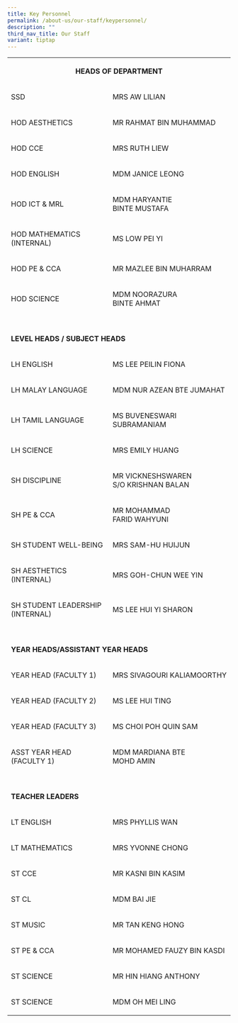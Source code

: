 ```yaml
---
title: Key Personnel
permalink: /about-us/our-staff/keypersonnel/
description: ""
third_nav_title: Our Staff
variant: tiptap
---
```

<table style="minWidth: 50px">
<colgroup>
<col>
<col>
</colgroup>
<tbody>
<tr>
<th rowspan="1" colspan="2">
<p>HEADS OF DEPARTMENT</p>
</th>
</tr>
<tr>
<td rowspan="1" colspan="1">
<p>SSD</p>
</td>
<td rowspan="1" colspan="1">
<p>MRS AW LILIAN</p>
</td>
</tr>
<tr>
<td rowspan="1" colspan="1">
<p>HOD AESTHETICS</p>
</td>
<td rowspan="1" colspan="1">
<p>MR RAHMAT BIN&nbsp;MUHAMMAD</p>
</td>
</tr>
<tr>
<td rowspan="1" colspan="1">
<p>HOD CCE</p>
</td>
<td rowspan="1" colspan="1">
<p>MRS RUTH LIEW</p>
</td>
</tr>
<tr>
<td rowspan="1" colspan="1">
<p>HOD ENGLISH</p>
</td>
<td rowspan="1" colspan="1">
<p>MDM JANICE LEONG</p>
</td>
</tr>
<tr>
<td rowspan="1" colspan="1">
<p>HOD ICT &amp; MRL</p>
</td>
<td rowspan="1" colspan="1">
<p>MDM HARYANTIE BINTE&nbsp;MUSTAFA</p>
</td>
</tr>
<tr>
<td rowspan="1" colspan="1">
<p>HOD MATHEMATICS (INTERNAL)</p>
</td>
<td rowspan="1" colspan="1">
<p>MS LOW PEI YI</p>
</td>
</tr>
<tr>
<td rowspan="1" colspan="1">
<p>HOD PE &amp; CCA</p>
</td>
<td rowspan="1" colspan="1">
<p>MR MAZLEE BIN&nbsp;MUHARRAM</p>
</td>
</tr>
<tr>
<td rowspan="1" colspan="1">
<p>HOD SCIENCE</p>
</td>
<td rowspan="1" colspan="1">
<p>MDM NOORAZURA BINTE&nbsp;AHMAT</p>
</td>
</tr>
<tr>
<td rowspan="1" colspan="1">
<p></p>
</td>
<td rowspan="1" colspan="1">
<p></p>
</td>
</tr>
<tr>
<td rowspan="1" colspan="2">
<p><strong>LEVEL HEADS / SUBJECT HEADS</strong>
</p>
</td>
</tr>
<tr>
<td rowspan="1" colspan="1">
<p>LH ENGLISH</p>
</td>
<td rowspan="1" colspan="1">
<p>MS LEE PEILIN FIONA</p>
</td>
</tr>
<tr>
<td rowspan="1" colspan="1">
<p>LH MALAY LANGUAGE</p>
</td>
<td rowspan="1" colspan="1">
<p>MDM NUR AZEAN BTE&nbsp;JUMAHAT</p>
</td>
</tr>
<tr>
<td rowspan="1" colspan="1">
<p>LH TAMIL LANGUAGE</p>
</td>
<td rowspan="1" colspan="1">
<p>MS BUVENESWARI SUBRAMANIAM</p>
</td>
</tr>
<tr>
<td rowspan="1" colspan="1">
<p>LH SCIENCE</p>
</td>
<td rowspan="1" colspan="1">
<p>MRS EMILY HUANG</p>
</td>
</tr>
<tr>
<td rowspan="1" colspan="1">
<p>SH DISCIPLINE</p>
</td>
<td rowspan="1" colspan="1">
<p>MR VICKNESHSWAREN S/O&nbsp;KRISHNAN BALAN</p>
</td>
</tr>
<tr>
<td rowspan="1" colspan="1">
<p>SH PE &amp;&nbsp;CCA</p>
</td>
<td rowspan="1" colspan="1">
<p>MR MOHAMMAD FARID&nbsp;WAHYUNI</p>
</td>
</tr>
<tr>
<td rowspan="1" colspan="1">
<p>SH STUDENT WELL-BEING</p>
</td>
<td rowspan="1" colspan="1">
<p>MRS SAM-HU HUIJUN</p>
</td>
</tr>
<tr>
<td rowspan="1" colspan="1">
<p>SH AESTHETICS (INTERNAL)</p>
</td>
<td rowspan="1" colspan="1">
<p>MRS GOH-CHUN WEE YIN</p>
</td>
</tr>
<tr>
<td rowspan="1" colspan="1">
<p>SH STUDENT LEADERSHIP (INTERNAL)</p>
</td>
<td rowspan="1" colspan="1">
<p>MS LEE HUI YI SHARON</p>
</td>
</tr>
<tr>
<td rowspan="1" colspan="1">
<p></p>
</td>
<td rowspan="1" colspan="1">
<p></p>
</td>
</tr>
<tr>
<td rowspan="1" colspan="2">
<p><strong>YEAR HEADS/ASSISTANT YEAR HEADS</strong>
</p>
</td>
</tr>
<tr>
<td rowspan="1" colspan="1">
<p>YEAR HEAD (FACULTY 1)</p>
</td>
<td rowspan="1" colspan="1">
<p>MRS SIVAGOURI KALIAMOORTHY</p>
</td>
</tr>
<tr>
<td rowspan="1" colspan="1">
<p>YEAR HEAD (FACULTY 2)</p>
</td>
<td rowspan="1" colspan="1">
<p>MS LEE HUI TING</p>
</td>
</tr>
<tr>
<td rowspan="1" colspan="1">
<p>YEAR HEAD (FACULTY 3)</p>
</td>
<td rowspan="1" colspan="1">
<p>MS CHOI POH QUIN SAM</p>
</td>
</tr>
<tr>
<td rowspan="1" colspan="1">
<p>ASST YEAR HEAD (FACULTY 1)</p>
</td>
<td rowspan="1" colspan="1">
<p>MDM MARDIANA BTE MOHD&nbsp;AMIN</p>
</td>
</tr>
<tr>
<td rowspan="1" colspan="1">
<p></p>
</td>
<td rowspan="1" colspan="1">
<p></p>
</td>
</tr>
<tr>
<td rowspan="1" colspan="2">
<p><strong>TEACHER LEADERS</strong>
</p>
</td>
</tr>
<tr>
<td rowspan="1" colspan="1">
<p>LT ENGLISH</p>
</td>
<td rowspan="1" colspan="1">
<p>MRS&nbsp;PHYLLIS WAN</p>
</td>
</tr>
<tr>
<td rowspan="1" colspan="1">
<p>LT MATHEMATICS</p>
</td>
<td rowspan="1" colspan="1">
<p>MRS YVONNE CHONG</p>
</td>
</tr>
<tr>
<td rowspan="1" colspan="1">
<p>ST CCE</p>
</td>
<td rowspan="1" colspan="1">
<p>MR&nbsp;KASNI BIN KASIM</p>
</td>
</tr>
<tr>
<td rowspan="1" colspan="1">
<p>ST CL</p>
</td>
<td rowspan="1" colspan="1">
<p>MDM BAI JIE</p>
</td>
</tr>
<tr>
<td rowspan="1" colspan="1">
<p>ST MUSIC</p>
</td>
<td rowspan="1" colspan="1">
<p>MR TAN KENG HONG</p>
</td>
</tr>
<tr>
<td rowspan="1" colspan="1">
<p>ST PE &amp; CCA</p>
</td>
<td rowspan="1" colspan="1">
<p>MR MOHAMED FAUZY BIN&nbsp;KASDI</p>
</td>
</tr>
<tr>
<td rowspan="1" colspan="1">
<p>ST SCIENCE</p>
</td>
<td rowspan="1" colspan="1">
<p>MR HIN HIANG ANTHONY</p>
</td>
</tr>
<tr>
<td rowspan="1" colspan="1">
<p>ST SCIENCE</p>
</td>
<td rowspan="1" colspan="1">
<p>MDM&nbsp;OH MEI LING</p>
</td>
</tr>
</tbody>
</table>
<p></p>